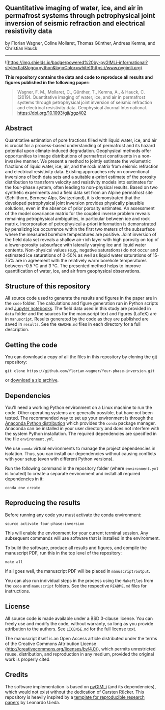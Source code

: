 ## Quantitative imaging of water, ice, and air in permafrost systems through petrophysical joint inversion of seismic refraction and electrical resistivity data

by Florian Wagner, Coline Mollaret, Thomas Günther, Andreas Kemna, and Christian Hauck

---

![https://img.shields.io/badge/powered%20by-pyGIMLi-informational?style=flat&logo=python&logoColor=white](https://www.pygimli.org)

**This repository contains the data and code to reproduce all results and figures published in the following paper:**

> Wagner, F. M., Mollaret, C., Günther, T., Kemna, A., & Hauck, C. (2019). Quantitative imaging of water, ice, and air in permafrost systems through petrophysical joint inversion of seismic refraction and electrical resistivity data. Geophysical Journal International. https://doi.org/10.1093/gji/ggz402

## Abstract

Quantitative estimation of pore fractions filled with liquid water, ice, and air is crucial for a process-based understanding of permafrost and its hazard potential upon climate-induced degradation. Geophysical methods offer opportunities to image distributions of permafrost constituents in a non-invasive manner. We present a method to jointly estimate the volumetric fractions of liquid water, ice, air, and the rock matrix from seismic refraction and electrical resistivity data. Existing approaches rely on conventional inversions of both data sets and a suitable a-priori estimate of the porosity distribution to transform velocity and resistivity models into estimates for the four-phase system, often leading to non-physical results. Based on two synthetic experiments and a field data set from an Alpine permafrost site (Schilthorn, Bernese Alps, Switzerland), it is demonstrated that the developed petrophysical joint inversion provides physically plausible solutions, even in the absence of prior porosity estimates. An assessment of the model covariance matrix for the coupled inverse problem reveals remaining petrophysical ambiguities, in particular between ice and rock matrix. Incorporation of petrophysical a-priori information is demonstrated by penalizing ice occurrence within the first two meters of the subsurface where the measured borehole temperatures are positive. Joint inversion of the field data set reveals a shallow air-rich layer with high porosity on top of a lower-porosity subsurface with laterally varying ice and liquid water contents. Non-physical values (e.g., negative saturations) do not occur and estimated ice saturations of 0-50% as well as liquid water saturations of 15-75% are in agreement with the relatively warm borehole temperatures between -0.5 °C and 3 °C. The presented method helps to improve quantification of water, ice, and air from geophysical observations.


## Structure of this repository

All source code used to generate the results and figures in the paper are in the `code` folder.
The calculations and figure generation run in Python scripts and
[Jupyter notebooks](http://jupyter.org/).
The field data used in this study are provided in `data` folder and the sources for the
manuscript text and figures  (LaTeX) are in `manuscript`.
Results generated by the code as they are published are saved in `results`.
See the `README.md` files in each directory for a full description.

## Getting the code

You can download a copy of all the files in this repository by cloning the
[git](https://git-scm.com/) repository:

    git clone https://github.com/florian-wagner/four-phase-inversion.git

or [download a zip archive](https://github.com/florian-wagner/four-phase-inversion/archive/master.zip).

## Dependencies

You'll need a working Python environment on a Linux machine to run the code.
Other operating systems are generally possible, but have not been tested. The
recommended way to set up your environment is through the [Anaconda Python
distribution](https://www.anaconda.com/download/) which provides the `conda`
package manager. Anaconda can be installed in your user directory and does not
interfere with the system Python installation. The required dependencies are
specified in the file `environment.yml`.

We use `conda` virtual environments to manage the project dependencies in
isolation. Thus, you can install our dependencies without causing conflicts with
your setup (even with different Python versions).

Run the following command in the repository folder (where `environment.yml` is
located) to create a separate environment and install all required dependencies
in it:

    conda env create


## Reproducing the results

Before running any code you must activate the conda environment:

    source activate four-phase-inversion

This will enable the environment for your current terminal session.
Any subsequent commands will use software that is installed in the environment.

To build the software, produce all results and figures, and compile
the manuscript PDF, run this in the top level of the repository:

    make all

If all goes well, the manuscript PDF will be placed in `manuscript/output`.

You can also run individual steps in the process using the `Makefile`s from the
`code` and `manuscript` folders. See the respective `README.md` files for
instructions.

## License

All source code is made available under a BSD 3-clause license. You can freely
use and modify the code, without warranty, so long as you provide attribution
to the authors. See `LICENSE.md` for the full license text.

The manuscript itself is an Open Access article distributed under the terms of
the Creative Commons Attribution License
(http://creativecommons.org/licenses/by/4.0/), which permits unrestricted reuse,
distribution, and reproduction in any medium, provided the original work is
properly cited.

## Credits

The software implementation is based on [pyGIMLi](https://www.pygimli.org) (and
its dependencies), which would not exist without the dedication of Carsten
Rücker. This repository is heavily inspired by a [template for
reproducible research papers](https://www.leouieda.com/blog/paper-template.html)
by Leonardo Uieda.
